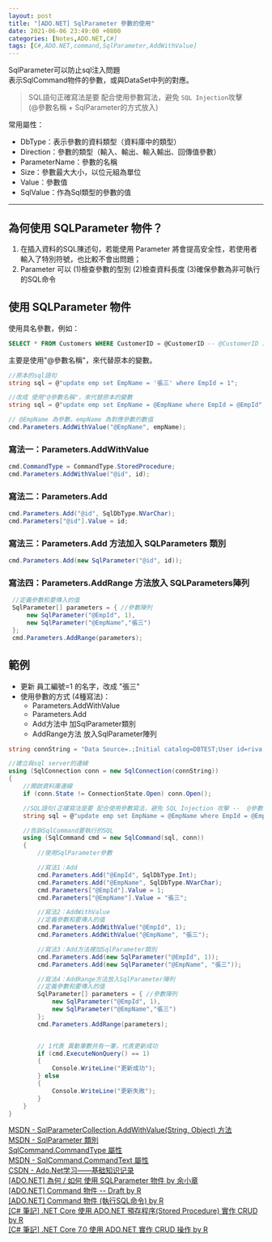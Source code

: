 ```yaml
---
layout: post
title: "[ADO.NET] SqlParameter 參數的使用"
date: 2021-06-06 23:49:00 +0800
categories: [Notes,ADO.NET,C#]
tags: [C#,ADO.NET,command,SqlParameter,AddWithValue]
---
```


SqlParameter可以防止sql注入問題     
表示SqlCommand物件的參數，或與DataSet中列的對應。       

> SQL語句正確寫法是要 配合使用參數寫法，避免 `SQL Injection`攻擊        
> (@參數名稱 + SqlParameter的方式放入)


常用屬性：
- DbType：表示參數的資料類型（資料庫中的類型）
- Direction：參數的類型（輸入、輸出、輸入輸出、回傳值參數）
- ParameterName：參數的名稱
- Size：參數最大大小，以位元組為單位
- Value：參數值
- SqlValue：作為Sql類型的參數的值

---

## 為何使用 SQLParameter 物件？

1. 在插入資料的SQL陳述句，若能使用 Parameter 將會提高安全性，若使用者輸入了特別符號，也比較不會出問題；     
2. Parameter 可以 (1)檢查參數的型別 (2)檢查資料長度 (3)確保參數為非可執行的SQL命令 


## 使用 SQLParameter 物件

使用具名參數，例如：

```sql
SELECT * FROM Customers WHERE CustomerID = @CustomerID -- @CustomerID 具名參數
```

主要是使用"@參數名稱"，來代替原本的變數。

```c#
//原本的sql語句
string sql = @"update emp set EmpName = '張三' where EmpId = 1";

//改成 使用"@參數名稱"，來代替原本的變數
string sql = @"update emp set EmpName = @EmpName where EmpId = @EmpId";

// @EmpName 為參數，empName 為對應參數的數值
cmd.Parameters.AddWithValue("@EmpName", empName);
```

### 寫法一：Parameters.AddWithValue

```c#
cmd.CommandType = CommandType.StoredProcedure;
cmd.Parameters.AddWithValue("@id", id);
```

### 寫法二：Parameters.Add

```c#
cmd.Parameters.Add("@id", SqlDbType.NVarChar); 
cmd.Parameters["@id"].Value = id;
```

### 寫法三：Parameters.Add 方法加入 SQLParameters 類別

```c#
cmd.Parameters.Add(new SqlParameter("@id", id));
```

### 寫法四：Parameters.AddRange 方法放入 SQLParameters陣列

```c#
 //定義參數和要傳入的值
 SqlParameter[] parameters = { //參數陣列
     new SqlParameter("@EmpId", 1),
     new SqlParameter("@EmpName","張三")
 };
 cmd.Parameters.AddRange(parameters);
```


## 範例

- 更新 員工編號=1 的名字，改成 "張三"
- 使用參數的方式 (4種寫法)：
    - Parameters.AddWithValue
    - Parameters.Add
    - Add方法中 加SqlParameter類別
    - AddRange方法 放入SqlParameter陣列


```c#
string connString = "Data Source=.;Initial catalog=DBTEST;User id=riva;Password=1234;Encrypt=true;Trust Server Certificate=True";

//建立與sql server的連線
using (SqlConnection conn = new SqlConnection(connString))
{
    //開啟資料庫連線
    if (conn.State != ConnectionState.Open) conn.Open();

    //SQL語句(正確寫法是要 配合使用參數寫法，避免 SQL Injection 攻擊 --  @參數名稱+SqlParameter 的方式放入)
    string sql = @"update emp set EmpName = @EmpName where EmpId = @EmpId";

    //告訴SqlCommand要執行的SQL
    using (SqlCommand cmd = new SqlCommand(sql, conn))
    {
        //使用SqlParameter參數

        //寫法1：Add
        cmd.Parameters.Add("@EmpId", SqlDbType.Int);
        cmd.Parameters.Add("@EmpName", SqlDbType.NVarChar);
        cmd.Parameters["@EmpId"].Value = 1;
        cmd.Parameters["@EmpName"].Value = "張三";

        //寫法2：AddWithValue
        //定義參數和要傳入的值
        cmd.Parameters.AddWithValue("@EmpId", 1);
        cmd.Parameters.AddWithValue("@EmpName", "張三");

        //寫法3：Add方法裡加SqlParameter類別
        cmd.Parameters.Add(new SqlParameter("@EmpId", 1));
        cmd.Parameters.Add(new SqlParameter("@EmpName", "張三"));

        //寫法4：AddRange方法放入SqlParameter陣列
        //定義參數和要傳入的值
        SqlParameter[] parameters = { //參數陣列
            new SqlParameter("@EmpId", 1),
            new SqlParameter("@EmpName","張三")
        };
        cmd.Parameters.AddRange(parameters);


        // 1代表 異動筆數共有一筆，代表更新成功
        if (cmd.ExecuteNonQuery() == 1)
        {
            Console.WriteLine("更新成功");
        } else
        {
            Console.WriteLine("更新失敗");
        }
    }
}
```


[MSDN - SqlParameterCollection.AddWithValue(String, Object) 方法](https://learn.microsoft.com/zh-tw/dotnet/api/system.data.sqlclient.sqlparametercollection.addwithvalue?view=netframework-4.8.1&redirectedfrom=MSDN)       
[MSDN - SqlParameter 類別](https://learn.microsoft.com/zh-tw/dotnet/api/system.data.sqlclient.sqlparameter?view=netframework-4.8.1&redirectedfrom=MSDN)    
[SqlCommand.CommandType 屬性](https://learn.microsoft.com/zh-tw/dotnet/api/system.data.sqlclient.sqlcommand.commandtype?view=netframework-4.8.1)         
[MSDN - SqlCommand.CommandText 屬性](https://learn.microsoft.com/zh-tw/dotnet/api/system.data.sqlclient.sqlcommand.commandtext?view=netframework-4.8.1)        
[CSDN - Ado.Net学习——基础知识记录](https://blog.csdn.net/SQWH_SSGS/article/details/109303103)       
[[ADO.NET] 為何 / 如何 使用 SQLParameter 物件 by 余小章](https://dotblogs.com.tw/yc421206/2009/06/14/8819)  
[[ADO.NET] Command 物件 -- Draft  by R](https://riivalin.github.io/posts/2021/06/adonet-commad-draft/)    
[[ADO.NET] Command 物件 (執行SQL命令) by R](https://riivalin.github.io/posts/2021/06/adonet-command/)       
[[C# 筆記] .NET Core 使用 ADO.NET 預存程序(Stored Procedure) 實作 CRUD  by R](https://riivalin.github.io/posts/2023/07/webapi-crud-operation-with-sp-with-adonet-netcore7/)     
[[C# 筆記] .NET Core 7.0 使用 ADO.NET 實作 CRUD 操作 by R](https://riivalin.github.io/posts/2023/07/webapi-crud-operation-with-adonet-dotnet-core7.md/)     